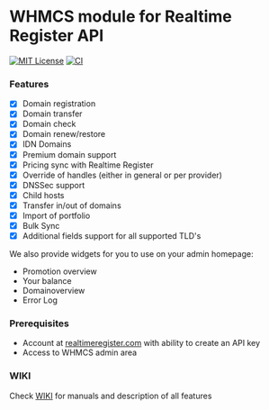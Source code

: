 # WHMCS module for Realtime Register API
[![MIT License](https://img.shields.io/badge/License-MIT-green.svg)](https://choosealicense.com/licenses/mit/)
[![CI](https://github.com/realtimeregister/whmcs/actions/workflows/phpcs.yml/badge.svg)](https://github.com/realtimeregister/whmcs/actions/workflows/phpcs.yml)

### Features
- [X] Domain registration
- [X] Domain transfer
- [X] Domain check
- [X] Domain renew/restore
- [X] IDN Domains 
- [X] Premium domain support
- [X] Pricing sync with Realtime Register
- [X] Override of handles (either in general or per provider)
- [X] DNSSec support
- [X] Child hosts
- [X] Transfer in/out of domains
- [X] Import of portfolio
- [X] Bulk Sync
- [X] Additional fields support for all supported TLD's

We also provide widgets for you to use on your admin homepage:
- Promotion overview
- Your balance
- Domainoverview 
- Error Log

### Prerequisites
- Account at [realtimeregister.com](https://realtimeregister.com) with ability to create an API key
- Access to WHMCS admin area

### WIKI
Check [WIKI](https://github.com/realtimeregister/whmcs/wiki) for manuals and description of all features
